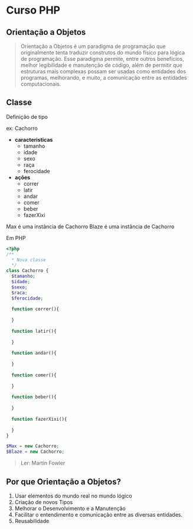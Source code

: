 # Curso PHP

## Orientação a Objetos

> Orientação a Objetos é um paradigma de programação que originalmente tenta traduzir construtos do mundo físico para
> lógica de programação. Esse paradigma permite, entre outros benefícios, melhor legibilidade e manutenção de 
> código, além de permitir que estruturas mais complexas possam ser usadas como entidades dos programas, 
> melhorando, e muito, a comunicação entre as entidades computacionais.

## Classe

Definição de tipo

ex: Cachorro

 * **caracteristicas**
   * tamanho
   * idade
   * sexo
   * raça
   * ferocidade
 * **ações**
   * correr
   * latir
   * andar
   * comer
   * beber
   * fazerXixi
  
Max é uma instância de Cachorro
Blaze é uma instância de Cachorro

Em PHP

```php
<?php
/**
  * Nova classe
  */
class Cachorro {
  $tamanho;
  $idade;
  $sexo;
  $raca;
  $ferocidade;
  
  function correr(){
  
  }
  
  function latir(){
  
  }
  
  function andar(){
  
  }
  
  function comer(){
  
  }
  
  function beber(){
  
  }
  
  function fazerXixi(){
  
  }
}

$Max = new Cachorro;
$Blaze = new Cachorro;
```


> Ler: Martin Fowler


## Por que Orientação a Objetos?

1. Usar elementos do mundo real no mundo lógico
2. Criação de novos Tipos
3. Melhorar o Desenvolvimento e a Manutenção
4. Facilitar o entendimento e comunicação entre as diversas entidades.
5. Reusabilidade